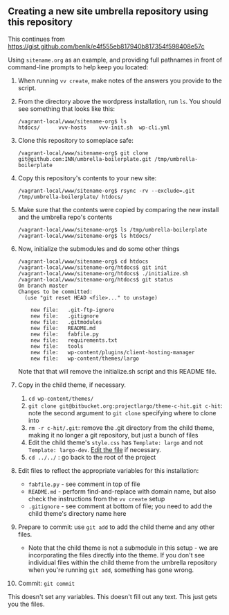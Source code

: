 ## Creating a new site umbrella repository using this repository

This continues from https://gist.github.com/benlk/e4f555eb817940b817354f598408e57c

Using `sitename.org` as an example, and providing full pathnames in front of command-line prompts to help keep you located:

1. When running `vv create`, make notes of the answers you provide to the script.
2. From the directory above the wordpress installation, run `ls`. You should see something that looks like this:

	```
	/vagrant-local/www/sitename-org$ ls
	htdocs/      vvv-hosts    vvv-init.sh  wp-cli.yml
	```
3. Clone this repository to someplace safe:

	```
	/vagrant-local/www/sitename-org$ git clone git@github.com:INN/umbrella-boilerplate.git /tmp/umbrella-boilerplate
	```
4. Copy this repository's contents to your new site:

	```
	/vagrant-local/www/sitename-org$ rsync -rv --exclude=.git /tmp/umbrella-boilerplate/ htdocs/
	```
5. Make sure that the contents were copied by comparing the new install and the umbrella repo's contents

	```
	/vagrant-local/www/sitename-org$ ls /tmp/umbrella-boilerplate
	/vagrant-local/www/sitename-org$ ls htdocs/
	```
6. Now, initialize the submodules and do some other things

	```
	/vagrant-local/www/sitename-org$ cd htdocs
	/vagrant-local/www/sitename-org/htdocs$ git init
	/vagrant-local/www/sitename-org/htdocs$ ./initialize.sh
	/vagrant-local/www/sitename-org/htdocs$ git status
	On branch master
	Changes to be committed:
	  (use "git reset HEAD <file>..." to unstage)

		new file:   .git-ftp-ignore
		new file:   .gitignore
		new file:   .gitmodules
		new file:   README.md
		new file:   fabfile.py
		new file:   requirements.txt
		new file:   tools
		new file:   wp-content/plugins/client-hosting-manager
		new file:   wp-content/themes/largo

	```

	Note that that will remove the initialize.sh script and this README file.

7. Copy in the child theme, if necessary.
	1. `cd wp-content/themes/`
	2. `git clone git@bitbucket.org:projectlargo/theme-c-hit.git c-hit`: note the second argument to `git clone` specifying where to clone into
	3. `rm -r c-hit/.git`: remove the .git directory from the child theme, making it no longer a git repository, but just a bunch of files
	4. Edit the child theme's `style.css` has `Template: largo` and not `Template: largo-dev`. [Edit the file](https://github.com/INN/umbrella-nhindepth/commit/1434e83c9f2461625b76395710ee840322a55d86) if necessary.
	5. `cd ../../` : go back to the root of the project

8. Edit files to reflect the appropriate variables for this installation:
	- `fabfile.py` - see comment in top of file
	- `README.md` - perform find-and-replace with domain name, but also check the instructions from the `vv create` setup
	- `.gitignore` - see comment at bottom of file; you need to add the child theme's directory name here

9. Prepare to commit: use `git add` to add the child theme and any other files.
	- Note that the child theme is not a submodule in this setup - we are incorporating the files directly into the theme. If you don't see individual files within the child theme from the umbrella repository when you're running `git add`, something has gone wrong.

10. Commit: `git commit`


This doesn't set any variables. This doesn't fill out any text. This just gets you the files.
